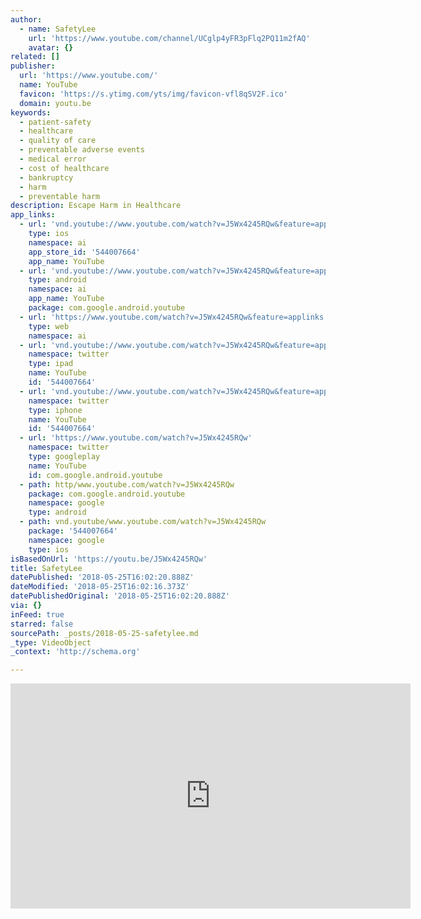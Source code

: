 ```yaml
---
author:
  - name: SafetyLee
    url: 'https://www.youtube.com/channel/UCglp4yFR3pFlq2PQ11m2fAQ'
    avatar: {}
related: []
publisher:
  url: 'https://www.youtube.com/'
  name: YouTube
  favicon: 'https://s.ytimg.com/yts/img/favicon-vfl8qSV2F.ico'
  domain: youtu.be
keywords:
  - patient-safety
  - healthcare
  - quality of care
  - preventable adverse events
  - medical error
  - cost of healthcare
  - bankruptcy
  - harm
  - preventable harm
description: Escape Harm in Healthcare
app_links:
  - url: 'vnd.youtube://www.youtube.com/watch?v=J5Wx4245RQw&feature=applinks'
    type: ios
    namespace: ai
    app_store_id: '544007664'
    app_name: YouTube
  - url: 'vnd.youtube://www.youtube.com/watch?v=J5Wx4245RQw&feature=applinks'
    type: android
    namespace: ai
    app_name: YouTube
    package: com.google.android.youtube
  - url: 'https://www.youtube.com/watch?v=J5Wx4245RQw&feature=applinks'
    type: web
    namespace: ai
  - url: 'vnd.youtube://www.youtube.com/watch?v=J5Wx4245RQw&feature=applinks'
    namespace: twitter
    type: ipad
    name: YouTube
    id: '544007664'
  - url: 'vnd.youtube://www.youtube.com/watch?v=J5Wx4245RQw&feature=applinks'
    namespace: twitter
    type: iphone
    name: YouTube
    id: '544007664'
  - url: 'https://www.youtube.com/watch?v=J5Wx4245RQw'
    namespace: twitter
    type: googleplay
    name: YouTube
    id: com.google.android.youtube
  - path: http/www.youtube.com/watch?v=J5Wx4245RQw
    package: com.google.android.youtube
    namespace: google
    type: android
  - path: vnd.youtube/www.youtube.com/watch?v=J5Wx4245RQw
    package: '544007664'
    namespace: google
    type: ios
isBasedOnUrl: 'https://youtu.be/J5Wx4245RQw'
title: SafetyLee
datePublished: '2018-05-25T16:02:20.888Z'
dateModified: '2018-05-25T16:02:16.373Z'
datePublishedOriginal: '2018-05-25T16:02:20.888Z'
via: {}
inFeed: true
starred: false
sourcePath: _posts/2018-05-25-safetylee.md
_type: VideoObject
_context: 'http://schema.org'

---
```

<iframe src="https://cdn.embedly.com/widgets/media.html?src=https%3A%2F%2Fwww.youtube.com%2Fembed%2FJ5Wx4245RQw%3Ffeature%3Doembed&amp;url=http%3A%2F%2Fwww.youtube.com%2Fwatch%3Fv%3DJ5Wx4245RQw&amp;image=https%3A%2F%2Fi.ytimg.com%2Fvi%2FJ5Wx4245RQw%2Fhqdefault.jpg&amp;key=a715cf41cc93453ca338d350cd26f87b&amp;type=text%2Fhtml&amp;schema=youtube" width="640" height="360" scrolling="no" frameborder="0" allowfullscreen="" style=""></iframe>
